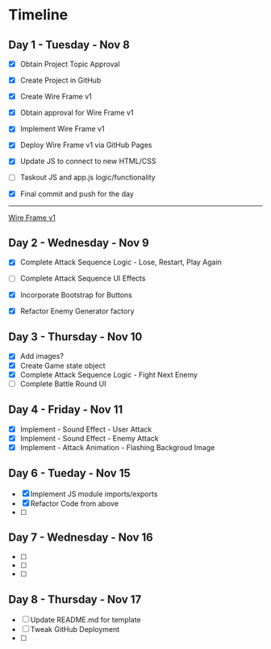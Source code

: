 # Timeline

## Day 1 - Tuesday - Nov 8

- [x] Obtain Project Topic Approval
- [x] Create Project in GitHub
- [x] Create Wire Frame v1
- [x] Obtain approval for Wire Frame v1
- [x] Implement Wire Frame v1
- [x] Deploy Wire Frame v1 via GitHub Pages
- [x] Update JS to connect to new HTML/CSS
- [ ] Taskout JS and app.js logic/functionality

- [x] Final commit and push for the day

-----------------------------

[Wire Frame v1](images/wireFrame-v1.jpg)


## Day 2 - Wednesday - Nov 9

- [x] Complete Attack Sequence Logic - Lose, Restart, Play Again
- [ ] Complete Attack Sequence UI Effects
- [x] Incorporate Bootstrap for Buttons
- [x] Refactor Enemy Generator factory


## Day 3 - Thursday - Nov 10

- [x] Add images?
- [x] Create Game state object
- [x] Complete Attack Sequence Logic - Fight Next Enemy
- [ ] Complete Battle Round UI

## Day 4 - Friday - Nov 11

- [x] Implement - Sound Effect - User Attack
- [x] Implement - Sound Effect - Enemy Attack
- [x] Implement - Attack Animation - Flashing Backgroud Image

## Day 6 - Tueday - Nov 15

- [x] Implement JS module imports/exports
- [x] Refactor Code from above
- [ ] 

## Day 7 - Wednesday - Nov 16

- [ ] 
- [ ] 
- [ ] 

## Day 8 - Thursday - Nov 17

- [ ] Update README.md for template
- [ ] Tweak GitHub Deployment
- [ ] 
